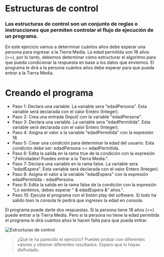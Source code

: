 # Estructuras de control

### Las estructuras de control son un conjunto de reglas o instrucciones que permiten controlar el flujo de ejecución de un programa.

En este ejercicio vamos a determinar cuántos años debe esperar una persona para ingresar a la Tierra Media. La edad permitida son 18 años (>=), por lo tanto, debemos determinar cómo estructurar el algoritmo para que pueda condicionar la respuesta en base a los datos que enviemos. El programa le dirá a la persona cuántos años debe esperar para que pueda entrar a la Tierra Media.

# Creando el programa

* Paso 1: Declara una variable. La variable sera "edadPersona". Esta variable será declarada con el valor Entero (Integer).
* Paso 2: Crea una entrada (Input) con la variable "edadPersona".
* Paso 3: Declara una variable. La variable sera "edadPermitida". Esta variable será declarada con el valor Entero (Integer).
* Paso 4: Asigna el valor a la variable "edadPermitida" con la expresión 18.
* Paso 5: Crear una condición para determinar la edad del usuario. Esta condición debe ser: edadPersona >= edadPermitida.
* Paso 6: Edita la salida en la rama true de la condición con la expresión "¡Felicidades! Puedes entrar a la Tierra Media.".
* Paso 7: Declara una variable en la rama false. La variable sera "edadEspera". Esta variable será declarada con el valor Entero (Integer).
* Paso 8: Asigna el valor a la variable "edadEspera" con la expresión edadPermitida - edadPersona.
* Paso 9: Edita la salida en la rama false de la condición con la expresión "Lo sentimos, debes esperar " & edadEspera &" años.".
* Paso 10: Ejecuta el programa con el botón play del software. Si todo ha salido bien la consola te pedirá que ingreses la edad en consola.

El programa puede darte dos respuestas. Si la persona tiene 18 años (>=) puede entrar a la Tierra Media. Pero si la persona no tiene la edad permitida el programa le dirá cuántos años le hacen falta para que pueda entrar.

![Estructuras de control](https://thumbs.odycdn.com/1c8b5695658cc24c75ee6e34202cc5ad.webp)

> ¿Qué te ha parecido el ejercicio? Puedes probar con diferentes valores y obtener diferentes resultados. Espero que lo hayas disfrutado.